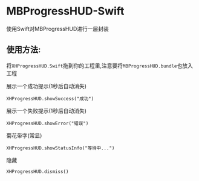 # MBProgressHUD-Swift
使用Swift对MBProgressHUD进行一层封装

## 使用方法:
将`XHProgressHUD.Swift`拖到你的工程里,注意要将`MBProgressHUD.bundle`也放入工程

展示一个成功提示(1秒后自动消失)
```
XHProgressHUD.showSuccess("成功")
```
展示一个失败提示(1秒后自动消失)
```
XHProgressHUD.showError("错误")
```
菊花带字(常显)
```
XHProgressHUD.showStatusInfo("等待中...")
```
隐藏
```
XHProgressHUD.dismiss()
```


